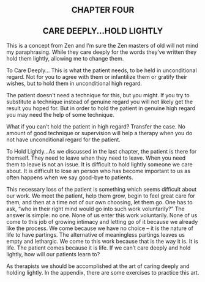 <h2><center>CHAPTER FOUR</h2></center>
<h2><center>CARE DEEPLY...HOLD LIGHTLY</h2></center>

This is a concept from Zen and I’m sure the Zen masters of old will not mind my
paraphrasing. While they care deeply for the words they’ve written they hold
them lightly, allowing me to change them.

To Care Deeply... This is what the patient needs, to be held in unconditional
regard. Not for you to agree with them or infantilize them or gratify their
wishes, but to hold them in unconditional high regard.

The patient doesn’t need a technique for this, but you might. If you try to
substitute a technique instead of genuine regard you will not likely get the
result you hoped for. But in order to hold the patient in genuine high regard
you may need the help of some technique.

What if you can’t hold the patient in high regard? Transfer the case. No amount
of good technique or supervision will help a therapy when you do not have
unconditional regard for the patient.

To Hold Lightly...As we discussed in the last chapter, the patient is there for
themself. They need to leave when they need to leave. When you need them to
leave is not an issue. It is difficult to hold lightly someone we care about. It
is difficult to lose an person who has become important to us as often happens
when we say good-bye to patients.

This necessary loss of the patient is something which seems difficult about our
work. We meet the patient, help them grow, begin to feel great care for them,
and then at a time not of our own choosing, let them go. One has to ask, “who in
their right mind would go into such work voluntarily?” The answer is simple: no
one. None of us enter this work voluntarily. None of us come to this job of
growing intimacy and letting go of it because we already like the process. We
come because we have no choice – it is the nature of life to have partings. The
alternative of meaningless partings leaves us empty and lethargic. We come to
this work because that is the way it is. It is life. The patient comes because
it is life. If we can’t care deeply and hold lightly, how will our patients
learn to?

As therapists we should be accomplished at the art of caring deeply and holding
lightly. In the appendix, there are some exercises to practice this art.
